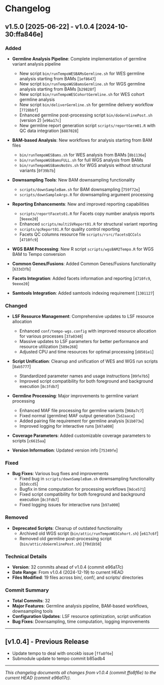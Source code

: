 # Changelog

## v1.5.0 [2025-06-22] - v1.0.4 [2024-10-30:ffa846e]

### Added
- **Germline Analysis Pipeline**: Complete implementation of germline variant analysis pipeline
  - New script `bin/runTempoWESBAMsGermline.sh` for WES germline analysis starting from BAMs [`1ef8647`]
  - New script `bin/runTempoWGSBamsGermline.sh` for WGS germline analysis starting from BAMs [`b29828f`]
  - New script `bin/runTempoWESCohortGermline.sh` for WES cohort germline analysis
  - New script `bin/deliverGermline.sh` for germline delivery workflow [`7728bbf`]
  - Enhanced germline post-processing script `bin/doGermlinePost.sh` (version 2) [`e96a17c`]
  - New germline report generation script `scripts/reportGerm01.R` with QC data integration [`6887028`]

- **BAM-based Analysis**: New workflows for analysis starting from BAM files
  - `bin/runTempoWESBams.sh` for WES analysis from BAMs [`8b1136e`]
  - `bin/runTempoWGSBamsFULL.sh` for full WGS analysis from BAMs
  - `bin/runTempoWGSBamsNoSVs.sh` for WGS analysis without structural variants [`0f39b7b`]

- **Downsampling Tools**: New BAM downsampling functionality
  - `scripts/downSampleBam.sh` for BAM downsampling [`759f72e`]
  - `scripts/downSampleArgs.R` for downsampling argument processing

- **Reporting Enhancements**: New and improved reporting capabilities
  - `scripts/reportFacets01.R` for Facets copy number analysis reports [`9eeee20`]
  - Enhanced `scripts/multiSVReport01.R` for structural variant reporting
  - `scripts/qcReport01.R` for quality control reporting
  - Facets QC columns resource file `scripts/rsrc/facetsQCCols` [`4710fc9`]

- **WGS BAM Processing**: New R script `scripts/wgsBAM2Tempo.R` for WGS BAM to Tempo conversion

- **Common Genes/Fusions**: Added Common Genes/Fusions functionality [`633d3fb`]

- **Facets Integration**: Added facets information and reporting [`4710fc9`, `9eeee20`]

- **Samtools Integration**: Added samtools indexing requirement [`1301127`]

### Changed
- **LSF Resource Management**: Comprehensive updates to LSF resource allocation
  - Enhanced `conf/tempo-wgs.config` with improved resource allocation for various processes [`37a0340`]
  - Massive updates to LSF parameters for better performance and resource utilization [`589e268`]
  - Adjusted CPU and time resources for optimal processing [`d8501e1`]

- **Script Unification**: Cleanup and unification of WES and WGS run scripts [`8ab5777`]
  - Standardized parameter names and usage instructions [`09fe7b5`]
  - Improved script compatibility for both foreground and background execution [`8c3fdb7`]

- **Germline Processing**: Major improvements to germline variant processing
  - Enhanced MAF file processing for germline variants [`968a7c7`]
  - Fixed normal (germline) MAF output generation [`5d2aace`]
  - Added pairing file requirement for germline analysis [`61b073e`]
  - Improved logging for interactive runs [`b97a000`]

- **Coverage Parameters**: Added customizable coverage parameters to scripts [`c6615aa`]

- **Version Information**: Updated version info [`75349fe`]

### Fixed
- **Bug Fixes**: Various bug fixes and improvements
  - Fixed bug in `scripts/downSampleBam.sh` downsampling functionality [`83dccd5`]
  - Bugfix in time computation for processing workflows [`9dce571`]
  - Fixed script compatibility for both foreground and background execution [`8c3fdb7`]
  - Fixed logging issues for interactive runs [`b97a000`]

### Removed
- **Deprecated Scripts**: Cleanup of outdated functionality
  - Archived old WGS script (`bin/attic/runTempoWGSCohort.sh`) [`e617c6f`]
  - Removed old germline post-processing script (`bin/attic/doGermlinePost.sh`) [`f0d1b58`]

### Technical Details
- **Version**: 32 commits ahead of v1.0.4 (commit e96a17c)
- **Date Range**: From v1.0.4 (2024-12-19) to current HEAD
- **Files Modified**: 19 files across bin/, conf/, and scripts/ directories

### Commit Summary
- **Total Commits**: 32
- **Major Features**: Germline analysis pipeline, BAM-based workflows, downsampling tools
- **Configuration Updates**: LSF resource optimization, script unification
- **Bug Fixes**: Downsampling, time computation, logging improvements

---

## [v1.0.4] - Previous Release
- Update tempo to deal with oncokb issue [`ffa8f6e`]
- Submodule update to tempo commit b85adb4

---

*This changelog documents all changes from v1.0.4 (commit ffa8f6e) to the current HEAD (commit e96a17c).* 